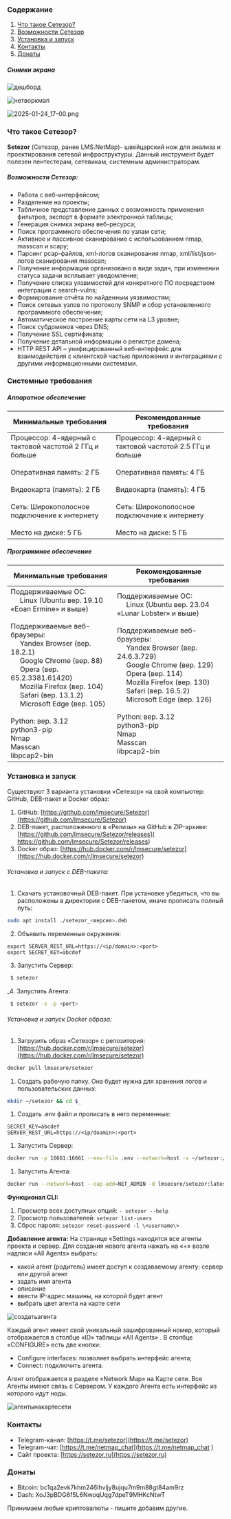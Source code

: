### Содержание
1. [Что такое Сетезор?](#что-такое-сетезор)
2. [Возможности Сетезор](#возможности-сетезор)
3. [Установка и запуск](#установка-и-запуск)
4. [Контакты](#контакты)
5. [Донаты](#донаты)

##### Снимки экрана

![дешборд](setezor/docs/dashboard.png)

![нетворкмап](setezor/docs/network_map.jpeg)

![2025-01-24_17-00.png](setezor/docs/info_tables.png)

### Что такое Сетезор?
 **Setezor** (Сетезор, ранее LMS.NetMap)- швейцарский нож для анализа и проектирования сетевой инфраструктуры. Данный инструмент будет полезен пентестерам, сетевикам, системным администраторам.
 
##### Возможности Сетезор:
- Работа с веб-интерфейсом;
- Разделение на проекты;
- Табличное представление данных с возможность применения фильтров, экспорт в формате электронной таблицы;
- Генерация снимка экрана веб-ресурса;
- Поиск программного обеспечения по узлам сети;
- Активное и пассивное сканирование с использованием nmap, masscan и scapy;
- Парсинг pcap-файлов, xml-логов сканирования nmap, xml/list/json-логов сканирования masscan;
- Получение информации организовано в виде задач, при изменении статуса задачи всплывает уведомление;
- Получение списка уязвимостей для конкретного ПО посредством интеграции с search-vulns;
- Формирование отчёта по найденным уязвимостям;
- Поиск сетевых узлов по протоколу SNMP и сбор установленного программного обеспечения;
- Автоматическое построение карты сети на L3 уровне;
- Поиск субдоменов через DNS;
- Получение SSL сертификата;
- Получение детальной информации о регистре домена;
- HTTP REST API – унифицированный веб-интерфейс для взаимодействия с клиентской частью приложения и интеграциями с другими информационными системами.

###  Системные требования
##### Аппаратное обеспечение

| **Минимальные требования**                                                                                                                                                                                               | **Рекомендованные требования**                                                                                                                                                                                             |
| ------------------------------------------------------------------------------------------------------------------------------------------------------------------------------------------------------------------------ | -------------------------------------------------------------------------------------------------------------------------------------------------------------------------------------------------------------------------- |
| Процессор: 4-ядерный с тактовой частотой 2 ГГц и больше<br>    <br>Оперативная память: 2 ГБ<br>    <br>Видеокарта (память): 2 ГБ<br>    <br>Сеть: Широкополосное подключение к интернету<br>    <br>Место на диске: 5 ГБ | Процессор: 4-ядерный с тактовой частотой 2.5 ГГц и больше<br>    <br>Оперативная память: 4 ГБ<br>    <br>Видеокарта (память): 4 ГБ<br>    <br>Сеть: Широкополосное подключение к интернету<br>    <br>Место на диске: 5 ГБ |

##### Программное обеспечение

| **Минимальные требования**                                                                                                                                                                                                                                                                                                                                                                                                                               | **Рекомендованные требования**                                                                                                                                                                                                                                                                                                                                                                                                                      |
| -------------------------------------------------------------------------------------------------------------------------------------------------------------------------------------------------------------------------------------------------------------------------------------------------------------------------------------------------------------------------------------------------------------------------------------------------------- | --------------------------------------------------------------------------------------------------------------------------------------------------------------------------------------------------------------------------------------------------------------------------------------------------------------------------------------------------------------------------------------------------------------------------------------------------- |
| Поддерживаемые ОС:  <br>         Linux (Ubuntu вер. 19.10 «Eoan Ermine» и выше)  <br>    <br>Поддерживаемые веб-браузеры:  <br>         Yandex Browser (вер. 18.2.1)  <br>         Google Chrome (вер. 88)  <br>         Opera (вер. 65.2.3381.61420)  <br>         Mozilla Firefox (вер. 104)  <br>         Safari (вер. 13.1.2)  <br>         Microsoft Edge (вер. 105)<br>    <br>Python: вер. 3.12<br>python3-pip<br>Nmap<br>Masscan<br>libpcap2-bin | Поддерживаемые ОС:  <br>         Linux (Ubuntu вер. 23.04 «Lunar Lobster» и выше)  <br>    <br>Поддерживаемые веб-браузеры:  <br>         Yandex Browser (вер. 24.6.3.729)  <br>         Google Chrome (вер. 129)  <br>         Opera (вер. 114)  <br>         Mozilla Firefox (вер. 130)  <br>         Safari (вер. 16.5.2)  <br>         Microsoft Edge (вер. 126)<br>    <br>Python: вер. 3.12<br>python3-pip<br>Nmap<br>Masscan<br>libpcap2-bin |

### Установка и запуск
Существуют 3 варианта установки «Сетезор» на свой компьютер: GitHub, DEB-пакет и Docker образ:
1. GitHub: [https://github.com/lmsecure/Setezor](https://github.com/lmsecure/Setezor)
2. DEB-пакет, расположенного в «Релизы» на GitHub в ZIP-архиве: [https://github.com/lmsecure/Setezor/releases]( https://github.com/lmsecure/Setezor/releases)
3. Docker образ: [https://hub.docker.com/r/lmsecure/setezor](https://hub.docker.com/r/lmsecure/setezor)

###### Установка и запуск с DEB-пакета:
1. Скачать установочный DEB-пакет. При установке убедиться, что вы расположены в директории с DEB-пакетом, иначе прописать полный путь:
```bash
sudo apt install ./setezor_<версия>.deb
```
2. Объявить переменные окружения:
```
export SERVER_REST_URL=https://<ip/domain>:<port>
export SECRET_KEY=abcdef
```
3. Запустить Сервер:
```bash
 $ setezor
```
_4. Запустить Агента:
```bash
 $ setezor -s -p <port>
```

###### Установка и запуск Docker образа:
1. Загрузить образ «Сетезор» с репозитория: [https://hub.docker.com/r/lmsecure/setezor](https://hub.docker.com/r/lmsecure/setezor)
```bash
docker pull lmsecure/setezor
```
1. Создать рабочую папку. Она будет нужна для хранения логов и пользовательских данных:
```bash
mkdir ~/setezor && cd $_
```
1. Создать .env файл и прописать в него переменные:
```
SECRET_KEY=abcdef
SERVER_REST_URL=https://<ip/doamin>:<port>
```
1. Запустить Сервер:
```bash
docker run -p 16661:16661 --env-file .env --network=host -v ~/setezor:/root/.local/share/setezor -d lmsecure/setezor:latest
```
1. Запустить Агента:
```bash
docker run --network=host --cap-add=NET_ADMIN -d lmsecure/setezor:latest -s -p 16662
```

**Функционал CLI:**
1. Просмотр всех доступных опций: `- setezor --help`
2. Просмотр пользователей:  `setezor list-users`
3. Сброс пароля: `setezor reset-password -l \<username\>`

**Добавление агента:**
На странице «Settings находятся все агенты проекта и сервер. Для создания нового агента нажать на «+» возле надписи «All Agents» выбрать: 
- какой агент (родитель) имеет доступ к создаваемому агенту: сервер или другой агент
- задать имя агента
- описание
- ввести IP-адрес машины, на которой будет агент
- выбрать цвет агента на карте сети

![создатьагента](setezor/docs/create_agent.png)

Каждый агент имеет свой уникальный зашифрованный номер, который отображается в столбце «ID» таблицы «All Agents» . В столбце «CONFIGURE» есть две кнопки: 
- Configure interfaces: позволяет выбрать интерфейс агента;
- Connect: подключить агента.

Агент отображается в разделе «Network Map» на Карте сети. Все Агенты имеют связь с Сервером. У каждого Агента есть интерфейс из которого идут ноды.

![агентынакартесети](setezor/docs/agent_on_net_map.png)

### Контакты
- Telegram-канал: [https://t.me/setezor](https://t.me/setezor)  
- Telegram-чат: [https://t.me/netmap_chat](https://t.me/netmap_chat  )
- Сайт проекта: [https://setezor.ru](https://setezor.ru)

### Донаты
- Bitcoin: bc1qa2evk7khm246lhvljy8ujqu7m9m88gt84am9rz
- Dash: XoJ3pBDG6f5L6NwoqUqg7dpeT9MHKcNtwT

Принимаем любые криптовалюты - пишите добавим другие.
